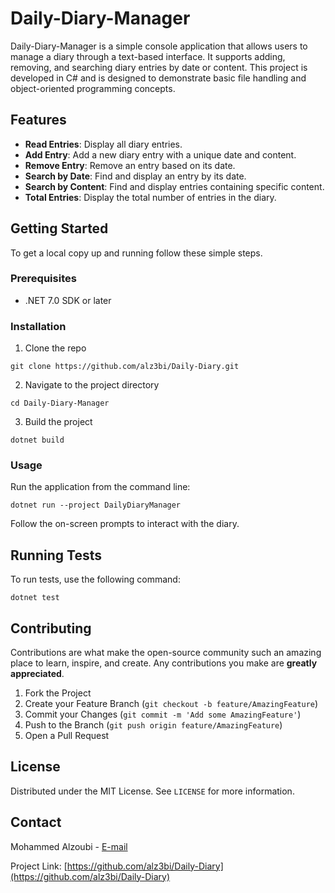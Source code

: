 # Daily-Diary-Manager

Daily-Diary-Manager is a simple console application that allows users to manage a diary through a text-based interface. It supports adding, removing, and searching diary entries by date or content. This project is developed in C# and is designed to demonstrate basic file handling and object-oriented programming concepts.

## Features

- **Read Entries**: Display all diary entries.
- **Add Entry**: Add a new diary entry with a unique date and content.
- **Remove Entry**: Remove an entry based on its date.
- **Search by Date**: Find and display an entry by its date.
- **Search by Content**: Find and display entries containing specific content.
- **Total Entries**: Display the total number of entries in the diary.

## Getting Started

To get a local copy up and running follow these simple steps.

### Prerequisites

- .NET 7.0 SDK or later

### Installation

1. Clone the repo

```
git clone https://github.com/alz3bi/Daily-Diary.git
```

2. Navigate to the project directory

```
cd Daily-Diary-Manager
```

3. Build the project

```
dotnet build
```


### Usage

Run the application from the command line:

```
dotnet run --project DailyDiaryManager
```


Follow the on-screen prompts to interact with the diary.

## Running Tests

To run tests, use the following command:

```
dotnet test
```


## Contributing

Contributions are what make the open-source community such an amazing place to learn, inspire, and create. Any contributions you make are **greatly appreciated**.

1. Fork the Project
2. Create your Feature Branch (`git checkout -b feature/AmazingFeature`)
3. Commit your Changes (`git commit -m 'Add some AmazingFeature'`)
4. Push to the Branch (`git push origin feature/AmazingFeature`)
5. Open a Pull Request

## License

Distributed under the MIT License. See `LICENSE` for more information.

## Contact

Mohammed Alzoubi - [E-mail](mailto:Mohammed.alzoubi.dev@gmail.com)

Project Link: [https://github.com/alz3bi/Daily-Diary](https://github.com/alz3bi/Daily-Diary)
